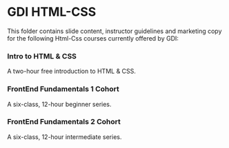 # GDI HTML-CSS
This folder contains slide content, instructor guidelines and marketing copy for the following Html-Css courses currently offered by GDI:

### Intro to HTML & CSS
A two-hour free introduction to HTML & CSS.

### FrontEnd Fundamentals 1 Cohort
A six-class, 12-hour beginner series.


### FrontEnd Fundamentals 2 Cohort
A six-class, 12-hour intermediate series.
